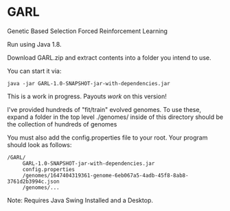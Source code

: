 # GARL
Genetic Based Selection Forced Reinforcement Learning

Run using Java 1.8.

Download GARL.zip and extract contents into a folder you intend to use.

You can start it via:
```
java -jar GARL-1.0-SNAPSHOT-jar-with-dependencies.jar
```

This is a work in progress. Payouts *work* on this version!

I've provided hundreds of "fit/train" evolved genomes. To use these, expand a folder in the top level ./genomes/ inside of this directory should be the collection of hundreds of genomes

You must also add the config.properties file to your root. Your program should look as follows:

```
/GARL/
     GARL-1.0-SNAPSHOT-jar-with-dependencies.jar
     config.properties
     /genomes/1647404319361-genome-6eb067a5-4adb-45f8-8ab8-3761d2b3994c.json
     /genomes/...
```
Note: Requires Java Swing Installed and a Desktop.
